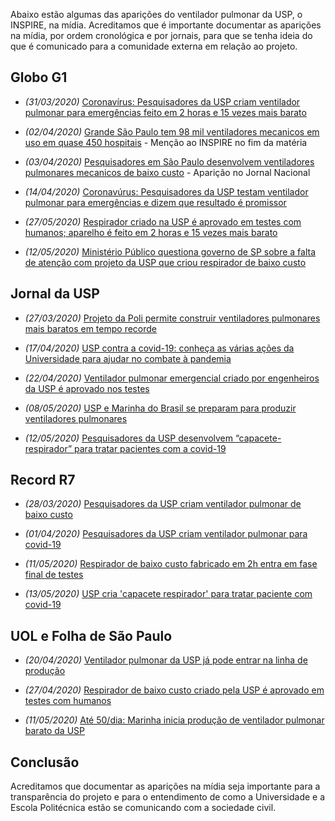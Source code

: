 Abaixo estão algumas das aparições do ventilador pulmonar da USP, o INSPIRE, na mídia. Acreditamos que é importante documentar as aparições na mídia, por ordem cronológica e por jornais, para que se tenha ideia do que é comunicado para a comunidade externa em relação ao projeto.

## Globo G1

- _(31/03/2020)_ [Coronavírus: Pesquisadores da USP criam ventilador pulmonar para emergências feito em 2 horas e 15 vezes mais barato](https://g1.globo.com/sp/sao-paulo/noticia/2020/03/31/coronavirus-pesquisadores-da-usp-criam-ventilador-pulmonar-para-emergencias-feito-em-2-horas-e-15-vezes-mais-barato.ghtml)

- _(02/04/2020)_ [Grande São Paulo tem 98 mil ventiladores mecanicos em uso em quase 450 hospitais](https://g1.globo.com/sp/sao-paulo/noticia/2020/04/02/grande-sao-paulo-tem-98-mil-ventiladores-mecanicos-em-uso-em-quase-450-hospitais.ghtml) - Menção ao INSPIRE no fim da matéria

- _(03/04/2020)_ [Pesquisadores em São Paulo desenvolvem ventiladores pulmonares mecanicos de baixo custo](https://g1.globo.com/jornal-nacional/noticia/2020/04/03/pesquisadores-em-sao-paulo-desenvolvem-ventiladores-pulmonares-mecanicos-de-baixo-custo.ghtml) - Aparição no Jornal Nacional

- _(14/04/2020)_ [Coronavúrus: Pesquisadores da USP testam ventilador pulmonar para emergências e dizem que resultado é promissor](https://g1.globo.com/sp/sao-paulo/noticia/2020/04/14/coronavirus-pesquisadores-da-usp-testam-ventilador-pulmonar-para-emergencias-e-dizem-que-resultado-e-promissor.ghtml)

- _(27/05/2020)_ [Respirador criado na USP é aprovado em testes com humanos; aparelho é feito em 2 horas e 15 vezes mais barato](https://g1.globo.com/sp/sao-paulo/noticia/2020/04/27/respirador-criado-na-usp-e-aprovado-em-testes-com-humanos-aparelho-e-feito-em-2-horas-e-15-vezes-mais-barato.ghtml)

- _(12/05/2020)_ [Ministério Público questiona governo de SP sobre a falta de atenção com projeto da USP que criou respirador de baixo custo](https://g1.globo.com/sp/sao-paulo/noticia/2020/05/12/ministerio-publico-questiona-governo-de-sp-sobre-falta-de-atencao-com-projeto-da-usp-que-criou-respirador-de-baixo-custo.ghtml)

## Jornal da USP

- _(27/03/2020)_ [Projeto da Poli permite construir ventiladores pulmonares mais baratos em tempo recorde](https://jornal.usp.br/ciencias/ciencias-exatas-e-da-terra/projeto-da-poli-permite-construir-ventiladores-pulmonares-90-mais-baratos-em-tempo-recorde/)

- _(17/04/2020)_ [USP contra a covid-19: conheça as várias ações da Universidade para ajudar no combate à pandemia](https://jornal.usp.br/universidade/usp-contra-a-covid-19-conheca-as-varias-acoes-da-universidade-para-ajudar-no-combate-a-pandemia/)

- _(22/04/2020)_ [Ventilador pulmonar emergencial criado por engenheiros da USP é aprovado nos testes](https://jornal.usp.br/ciencias/ventilador-pulmonar-emergencial-criado-por-engenheiros-da-usp-e-aprovado-nos-testes/)

- _(08/05/2020)_ [USP e Marinha do Brasil se preparam para produzir ventiladores pulmonares](https://jornal.usp.br/institucional/usp-e-marinha-do-brasil-se-preparam-para-produzir-ventiladores-pulmonares/)

- _(12/05/2020)_ [Pesquisadores da USP desenvolvem “capacete-respirador” para tratar pacientes com a covid-19](https://jornal.usp.br/ciencias/cientistas-da-usp-desenvolvem-capacete-respirador-para-tratar-pacientes-com-a-covid-19/)

## Record R7

- _(28/03/2020)_ [Pesquisadores da USP criam ventilador pulmonar de baixo custo](https://noticias.r7.com/educacao/pesquisadores-da-usp-criam-ventilador-pulmonar-de-baixo-custo-28032020)

- _(01/04/2020)_ [Pesquisadores da USP criam ventilador pulmonar para covid-19](https://noticias.r7.com/sao-paulo/pesquisadores-da-usp-criam-ventilador-pulmonar-para-covid-19-01042020)

- _(11/05/2020)_ [Respirador de baixo custo fabricado em 2h entra em fase final de testes](https://noticias.r7.com/saude/respirador-de-baixo-custo-fabricado-em-2h-entra-em-fase-final-de-testes-11052020)

- _(13/05/2020)_ [USP cria 'capacete respirador' para tratar paciente com covid-19](https://noticias.r7.com/tecnologia-e-ciencia/usp-cria-capacete-respirador-para-tratar-paciente-com-covid-19-13052020)

## UOL e Folha de São Paulo

- _(20/04/2020)_ [Ventilador pulmonar da USP já pode entrar na linha de produção](https://www1.folha.uol.com.br/equilibrioesaude/2020/04/ventilador-pulmonar-da-usp-ja-pode-entrar-na-linha-de-producao.shtml)

- _(27/04/2020)_ [Respirador de baixo custo criado pela USP é aprovado em testes com humanos](https://noticias.uol.com.br/saude/ultimas-noticias/redacao/2020/04/27/respirador-usp-coronavirus.htm)

- _(11/05/2020)_ [Até 50/dia: Marinha inicia produção de ventilador pulmonar barato da USP](https://www.uol.com.br/tilt/noticias/redacao/2020/05/11/ate-50dia-marinha-inicia-producao-de-ventilador-pulmonar-barato-da-usp.htm)

## Conclusão

Acreditamos que documentar as aparições na mídia seja importante para a transparência do projeto e para o entendimento de como a Universidade e a Escola Politécnica estão se comunicando com a sociedade civil.
